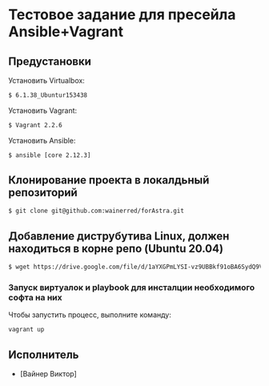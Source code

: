 # Тестовое задание для пресейла Ansible+Vagrant

## Предустановки

Установить Virtualbox:
```sh
$ 6.1.38_Ubuntur153438
```

Установить Vagrant:
```sh
$ Vagrant 2.2.6
```

Установить Ansible:
```sh
$ ansible [core 2.12.3]
```



## Клонирование проекта в локалдьный репозиторий

```sh
$ git clone git@github.com:wainerred/forAstra.git
```

## Добавление диструбутива Linux, должен находиться в корне репо (Ubuntu 20.04)

```sh
$ wget https://drive.google.com/file/d/1aYXGPmLYSI-vz9UBBkf91oBA6SydQ9Vw/view?usp=share_link
```

### Запуск виртуалок и playbook для инсталции необходимого софта на них
Чтобы запустить  процесс, выполните команду:
```sh
vagrant up
```


## Исполнитель
- [Вайнер Виктор]


